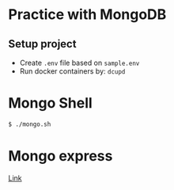 # Practice with MongoDB

## Setup project

- Create `.env` file based on `sample.env`
- Run docker containers by: `dcupd`


# Mongo Shell

```bash
$ ./mongo.sh
```

# Mongo express

[Link](http://localhost:8081)
